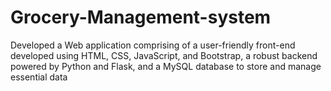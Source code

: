 # Grocery-Management-system
Developed a Web application comprising of a user-friendly front-end developed using HTML, CSS, JavaScript, and Bootstrap, a robust backend powered by Python and Flask, and a MySQL database to store and manage essential data

